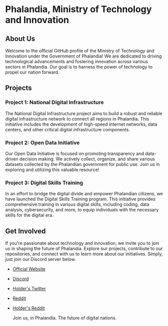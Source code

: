 # Phalandia, Ministry of Technology and Innovation

## About Us
Welcome to the official GitHub profile of the Ministry of Technology and Innovation under the Government of Phalandia! We are dedicated to driving technological advancements and fostering innovation across various sectors in Phalandia. Our goal is to harness the power of technology to propel our nation forward.

## Projects

### Project 1: National Digital Infrastructure
The National Digital Infrastructure project aims to build a robust and reliable digital infrastructure network to connect all regions in Phalandia. This initiative includes the development of high-speed internet networks, data centers, and other critical digital infrastructure components.

### Project 2: Open Data Initiative
Our Open Data Initiative is focused on promoting transparency and data-driven decision making. We actively collect, organize, and share various datasets collected by the Phalandian government for public use. Join us in exploring and utilizing this valuable resource!

### Project 3: Digital Skills Training
In an effort to bridge the digital divide and empower Phalandian citizens, we have launched the Digital Skills Training program. This initiative provides comprehensive training in various digital skills, including coding, data analysis, cybersecurity, and more, to equip individuals with the necessary skills for the digital era.

## Get Involved
If you're passionate about technology and innovation, we invite you to join us in shaping the future of Phalandia. Explore our projects, contribute to our repositories, and connect with us to learn more about our initiatives. Simply, just join our Discord server below.

- [Official Website](https://phalandia.github.io/about-phalandia/)
- [Discord](https://discord.gg/DsGuuJRY6j)
- [Holder's Twitter](https://twitter.com/shvreline)
- [Reddit](https://reddit.com/u/phalandia)
- [Holder's Reddit](https://reddit.com/u/izzzav)

  Join us, in Phalandia. The future of digital nations.
